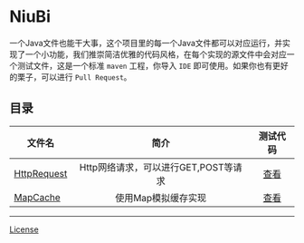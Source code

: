 # NiuBi

一个Java文件也能干大事，这个项目里的每一个Java文件都可以对应运行，并实现了一个小功能，我们推崇简洁优雅的代码风格，在每个实现的源文件中会对应一个测试文件，这是一个标准 `maven` 工程，你导入 `IDE` 即可使用。如果你也有更好的栗子，可以进行 `Pull Request`。

## 目录

|   文件名 	|       简介      | 测试代码 |
| ----------- |:--------------:|:-------:|
| [HttpRequest](src/main/java/just/niubi/HttpRequest.java) | Http网络请求，可以进行GET,POST等请求 |[查看](src/test/java/just/niubi/httprequest)|
| [MapCache](src/main/java/just/niubi/MapCache.java) | 使用Map模拟缓存实现 |[查看](src/test/java/just/niubi/mapcache)|



----

[License](License)